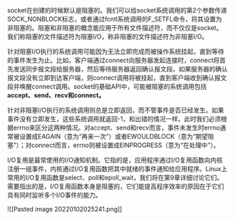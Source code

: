 socket在创建的时候默认是阻塞的。我们可以给socket系统调用的第2个参数传递SOCK_NONBLOCK标志，或者通过fcntl系统调用的F_SETFL命令，将其设置为非阻塞的。阻塞和非阻塞的概念能应用于所有文件描述符，而不仅仅是socket。我们称阻塞的文件描述符为阻塞I/O，称非阻塞的文件描述符为非阻塞I/O。


针对阻塞I/O执行的系统调用可能因为无法立即完成而被操作系统挂起，直到等待的事件发生为止。比如，客户端通过connect向服务器发起连接时，connect将首先发送同步报文段给服务器，然后等待服务器返回确认报文段。如果服务器的确认报文段没有立即到达客户端，则connect调用将被挂起，直到客户端收到确认报文段并唤醒connect调用。socket的基础API中，可能被阻塞的系统调用包括**accept、send、recv和connect。**


针对非阻塞I/O执行的系统调用则总是立即返回，而不管事件是否已经发生。如果事件没有立即发生，这些系统调用就返回-1，和出错的情况一样。此时我们必须根据errno来区分这两种情况。对accept、send和recv而言，事件未发生时errno通常被设置成EAGAIN（意为“再来一次”）或者EWOULDBLOCK（意为“期望阻塞”）；对connect而言，errno则被设置成EINPROGRESS（意为“在处理中”）。

I/O复用是最常使用的I/O通知机制。它指的是，应用程序通过I/O复用函数向内核注册一组事件，内核通过I/O复用函数把其中就绪的事件通知给应用程序。Linux上常用的I/O复用函数是select、poll和epoll_wait，我们将在第9章详细讨论它们。需要指出的是，I/O复用函数本身是阻塞的，它们能提高程序效率的原因在于它们具有同时监听多个I/O事件的能力。

![[Pasted image 20220102025241.png]]

